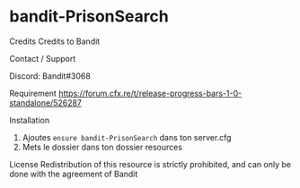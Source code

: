 # bandit-PrisonSearch

Credits
Credits to Bandit

Contact / Support

Discord: Bandit#3068


Requirement
https://forum.cfx.re/t/release-progress-bars-1-0-standalone/526287


Installation

1) Ajoutes `ensure bandit-PrisonSearch` dans ton server.cfg
2) Mets le dossier dans ton dossier resources

License
Redistribution of this resource is strictly prohibited, and can only be done with the agreement of Bandit